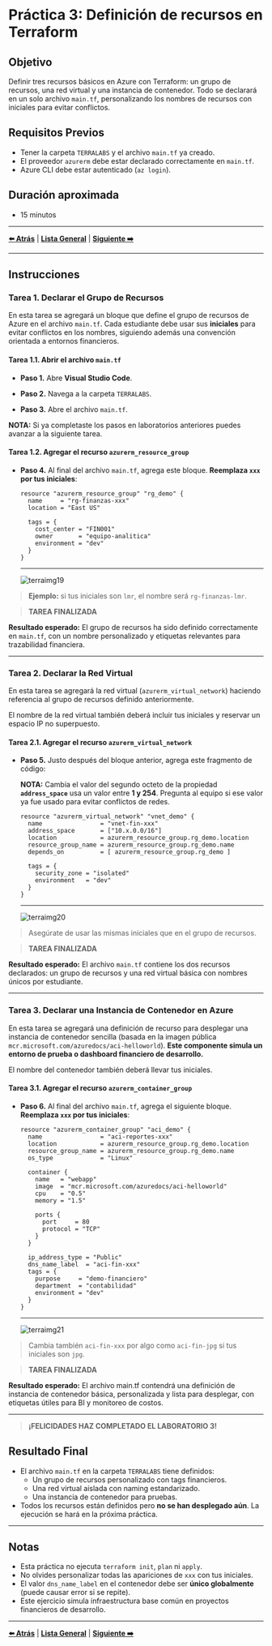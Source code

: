 # Práctica 3: Definición de recursos en Terraform

## Objetivo

Definir tres recursos básicos en Azure con Terraform: un grupo de recursos, una red virtual y una instancia de contenedor. Todo se declarará en un solo archivo `main.tf`, personalizando los nombres de recursos con iniciales para evitar conflictos.

## Requisitos Previos

- Tener la carpeta `TERRALABS` y el archivo `main.tf` ya creado.
- El proveedor `azurerm` debe estar declarado correctamente en `main.tf`.
- Azure CLI debe estar autenticado (`az login`).

## Duración aproximada

- 15 minutos

---

**[⬅️ Atrás](https://netec-mx.github.io/TRFRM-AZ/Capítulo3/lab2.html)** | **[Lista General](https://netec-mx.github.io/TRFRM-AZ/)** | **[Siguiente ➡️](https://netec-mx.github.io/TRFRM-AZ/Capítulo4/lab4.html)**

---

## Instrucciones

### Tarea 1. Declarar el Grupo de Recursos

En esta tarea se agregará un bloque que define el grupo de recursos de Azure en el archivo `main.tf`. Cada estudiante debe usar sus **iniciales** para evitar conflictos en los nombres, siguiendo además una convención orientada a entornos financieros.

#### Tarea 1.1. Abrir el archivo `main.tf`

- **Paso 1.** Abre **Visual Studio Code**.

- **Paso 2.** Navega a la carpeta `TERRALABS`.

- **Paso 3.** Abre el archivo `main.tf`.

**NOTA:** Si ya completaste los pasos en laboratorios anteriores puedes avanzar a la siguiente tarea.

#### Tarea 1.2. Agregar el recurso `azurerm_resource_group`

- **Paso 4.** Al final del archivo `main.tf`, agrega este bloque. **Reemplaza `xxx` por tus iniciales**:

  ```hcl
  resource "azurerm_resource_group" "rg_demo" {
    name     = "rg-finanzas-xxx"
    location = "East US"

    tags = {
      cost_center = "FIN001"
      owner       = "equipo-analitica"
      environment = "dev"
    }
  }
  ```
  
  ---
  
  ![terraimg19](../images/lab3/fin/1.png)  

> **Ejemplo:** si tus iniciales son `lmr`, el nombre será `rg-finanzas-lmr`.

> **TAREA FINALIZADA**

**Resultado esperado:** El grupo de recursos ha sido definido correctamente en `main.tf`, con un nombre personalizado y etiquetas relevantes para trazabilidad financiera.

---

### Tarea 2. Declarar la Red Virtual

En esta tarea se agregará la red virtual (`azurerm_virtual_network`) haciendo referencia al grupo de recursos definido anteriormente.

El nombre de la red virtual también deberá incluir tus iniciales y reservar un espacio IP no superpuesto.

#### Tarea 2.1. Agregar el recurso `azurerm_virtual_network`

- **Paso 5.** Justo después del bloque anterior, agrega este fragmento de código:

  **NOTA:** Cambia el valor del segundo octeto de la propiedad **`address_space`** usa un valor entre **1 y 254**. Pregunta al equipo si ese valor ya fue usado para evitar conflictos de redes.

  ```hcl
  resource "azurerm_virtual_network" "vnet_demo" {
    name                = "vnet-fin-xxx"
    address_space       = ["10.x.0.0/16"]
    location            = azurerm_resource_group.rg_demo.location
    resource_group_name = azurerm_resource_group.rg_demo.name
    depends_on          = [ azurerm_resource_group.rg_demo ]

    tags = {
      security_zone = "isolated"
      environment   = "dev"
    }
  }
  ```
  
  ---
  
  ![terraimg20](../images/lab3/fin/2.png) 

> Asegúrate de usar las mismas iniciales que en el grupo de recursos.

> **TAREA FINALIZADA**

**Resultado esperado:** El archivo `main.tf` contiene los dos recursos declarados: un grupo de recursos y una red virtual básica con nombres únicos por estudiante.

---

### Tarea 3. Declarar una Instancia de Contenedor en Azure

En esta tarea se agregará una definición de recurso para desplegar una instancia de contenedor sencilla (basada en la imagen pública `mcr.microsoft.com/azuredocs/aci-helloworld`). **Este componente simula un entorno de prueba o dashboard financiero de desarrollo.**

El nombre del contenedor también deberá llevar tus iniciales.

#### Tarea 3.1. Agregar el recurso `azurerm_container_group`

- **Paso 6.** Al final del archivo `main.tf`, agrega el siguiente bloque. **Reemplaza `xxx` por tus iniciales**:

  ```hcl
  resource "azurerm_container_group" "aci_demo" {
    name                = "aci-reportes-xxx"
    location            = azurerm_resource_group.rg_demo.location
    resource_group_name = azurerm_resource_group.rg_demo.name
    os_type             = "Linux"

    container {
      name   = "webapp"
      image  = "mcr.microsoft.com/azuredocs/aci-helloworld"
      cpu    = "0.5"
      memory = "1.5"

      ports {
        port     = 80
        protocol = "TCP"
      }
    }

    ip_address_type = "Public"
    dns_name_label  = "aci-fin-xxx"
    tags = {
      purpose     = "demo-financiero"
      department  = "contabilidad"
      environment = "dev"
    }
  }
  ```
  
  ---
  
  ![terraimg21](../images/lab3/fin/3.png)

> Cambia también `aci-fin-xxx` por algo como `aci-fin-jpg` si tus iniciales son `jpg`.

> **TAREA FINALIZADA**

**Resultado esperado:** El archivo main.tf contendrá una definición de instancia de contenedor básica, personalizada y lista para desplegar, con etiquetas útiles para BI y monitoreo de costos.

---

> **¡FELICIDADES HAZ COMPLETADO EL LABORATORIO 3!**

## Resultado Final

- El archivo `main.tf` en la carpeta `TERRALABS` tiene definidos:
  - Un grupo de recursos personalizado con tags financieros.
  - Una red virtual aislada con naming estandarizado.
  - Una instancia de contenedor para pruebas.
- Todos los recursos están definidos pero **no se han desplegado aún**. La ejecución se hará en la próxima práctica.

---

## Notas

- Esta práctica no ejecuta `terraform init`, `plan` ni `apply`.
- No olvides personalizar todas las apariciones de `xxx` con tus iniciales.
- El valor `dns_name_label` en el contenedor debe ser **único globalmente** (puede causar error si se repite).
- Este ejercicio simula infraestructura base común en proyectos financieros de desarrollo.

---

**[⬅️ Atrás](https://netec-mx.github.io/TRFRM-AZ/Capítulo3/lab2.html)** | **[Lista General](https://netec-mx.github.io/TRFRM-AZ/)** | **[Siguiente ➡️](https://netec-mx.github.io/TRFRM-AZ/Capítulo4/lab4.html)**
